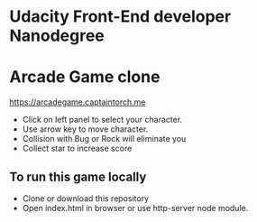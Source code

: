 Udacity Front-End developer Nanodegree
===============================

# Arcade Game clone
https://arcadegame.captaintorch.me

* Click on left panel to select your character.
* Use arrow key to move character.
* Collision with Bug or Rock will eliminate you
* Collect star to increase score

## To run this game locally

* Clone or download this repository
* Open index.html in browser or use http-server node module.
